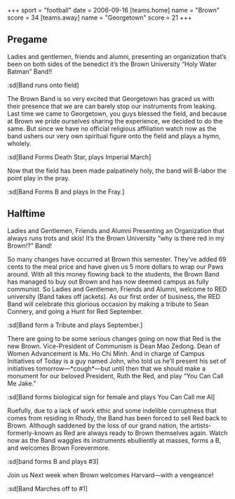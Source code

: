 +++
sport = "football"
date = 2006-09-16
[teams.home]
name = "Brown"
score = 34
[teams.away]
name = "Georgetown"
score = 21
+++

## Pregame

Ladies and gentlemen, friends and alumni, presenting an organization that’s been on both sides of the benedict it’s the Brown University “Holy Water Batman” Band!!

:sd[Band runs onto field]

The Brown Band is so very excited that Georgetown has graced us with their presence that we are can barely stop our instruments from leaking. Last time we came to Georgetown, you guys blessed the field, and because at Brown we pride ourselves sharing the experience, we decided to do the same. But since we have no official religious affiliation watch now as the band ushers our very own spiritual figure onto the field and plays a hymn, wholely.

:sd[Band Forms Death Star, plays Imperial March]

Now that the field has been made palpatinely holy, the band will B-labor the point play in the pray.

:sd[Band Forms B and plays In the Fray.]

## Halftime

Ladies and Gentlemen, Friends and Alumni Presenting an Organization that always runs trots and skis! It’s the Brown University “why is there red in my Brown!?” Band!

So many changes have occurred at Brown this semester. They’ve added 69 cents to the meal price and have given us 5 more dollars to wrap our Paws around. With all this money flowing back to the students, the Brown Band has managed to buy out Brown and has now deemed campus as fully communist. So Ladies and Gentlemen, Friends and Alumni, welcome to RED university (Band takes off jackets). As our first order of business, the RED Band will celebrate this glorious occasion by making a tribute to Sean Connery, and going a Hunt for Red September.

:sd[Band form a Tribute and plays September.]

There are going to be some serious changes going on now that Red is the new Brown. Vice-President of Communism is Dean Mao Zedong. Dean of Women Advancement is Ms. Ho Chi Minh. And in charge of Campus Initiatives of Today is a guy named John, who told us he’ll present his set of initiatives tomorrow—\*cough\*—but until then that we should make a monument for our beloved President, Ruth the Red, and play “You Can Call Me Jake.”

:sd[Band forms biological sign for female and plays You Can Call me Al]

Ruefully, due to a lack of work ethic and some indelible corruptness that comes from residing in Rhody, the Band has been forced to sell Red back to Brown. Although saddened by the loss of our grand nation, the artists-formerly-known as Red are always ready to Brown themselves again. Watch now as the Band waggles its instruments ebulliently at masses, forms a B, and welcomes Brown Forevermore.

:sd[band forms B and plays #3]

Join us Next week when Brown welcomes Harvard—with a vengeance!

:sd[Band Marches off to #1]
